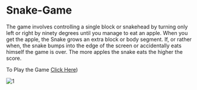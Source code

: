 # Snake-Game
The game involves controlling a single block or snakehead by turning only left or right by ninety degrees until you manage to eat an apple. When you get the apple, the Snake grows an extra block or body segment.  If, or rather when, the snake bumps into the edge of the screen or accidentally eats himself the game is over. The more apples the snake eats the higher the score.

To Play the Game [Click Here](https://servermonk01.github.io/Snake-Game/))

![1](https://user-images.githubusercontent.com/87888134/174720557-910dc581-a756-475d-b734-cef39d06bfca.png)

